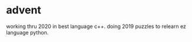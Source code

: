 # advent

working thru 2020 in best language c++.
doing 2019 puzzles to relearn ez language python.
